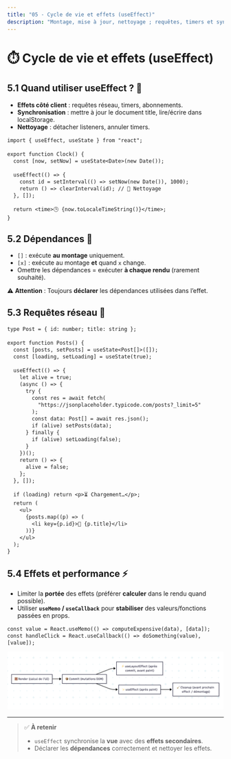 ```yaml
---
title: "05 - Cycle de vie et effets (useEffect)"
description: "Montage, mise à jour, nettoyage ; requêtes, timers et synchronisation"
---
```


# ⏱️ Cycle de vie et effets (useEffect)

## 5.1 Quand utiliser useEffect ? 🧐

- **Effets côté client** : requêtes réseau, timers, abonnements.
- **Synchronisation** : mettre à jour le document title, lire/écrire dans localStorage.
- **Nettoyage** : détacher listeners, annuler timers.

```tsx
import { useEffect, useState } from "react";

export function Clock() {
  const [now, setNow] = useState<Date>(new Date());

  useEffect(() => {
    const id = setInterval(() => setNow(new Date()), 1000);
    return () => clearInterval(id); // 🧹 Nettoyage
  }, []);

  return <time>🕒 {now.toLocaleTimeString()}</time>;
}
```

## 5.2 Dépendances 🔁

- `[]` : exécute **au montage** uniquement.
- `[x]` : exécute au montage **et** quand `x` change.
- Omettre les dépendances = exécuter **à chaque rendu** (rarement souhaité).

⚠️ **Attention** : Toujours **déclarer** les dépendances utilisées dans l’effet.

## 5.3 Requêtes réseau 📡

```tsx
type Post = { id: number; title: string };

export function Posts() {
  const [posts, setPosts] = useState<Post[]>([]);
  const [loading, setLoading] = useState(true);

  useEffect(() => {
    let alive = true;
    (async () => {
      try {
        const res = await fetch(
          "https://jsonplaceholder.typicode.com/posts?_limit=5"
        );
        const data: Post[] = await res.json();
        if (alive) setPosts(data);
      } finally {
        if (alive) setLoading(false);
      }
    })();
    return () => {
      alive = false;
    };
  }, []);

  if (loading) return <p>⏳ Chargement…</p>;
  return (
    <ul>
      {posts.map((p) => (
        <li key={p.id}>📝 {p.title}</li>
      ))}
    </ul>
  );
}
```

## 5.4 Effets et performance ⚡

- Limiter la **portée** des effets (préférer **calculer** dans le rendu quand possible).
- Utiliser **`useMemo` / `useCallback`** pour **stabiliser** des valeurs/fonctions passées en props.

```tsx
const value = React.useMemo(() => computeExpensive(data), [data]);
const handleClick = React.useCallback(() => doSomething(value), [value]);
```

![Lifecycle](./img/lifecycle.png)

---

> ✅ **À retenir**
>
> - `useEffect` synchronise la **vue** avec des **effets secondaires**.
> - Déclarer les **dépendances** correctement et nettoyer les effets.
